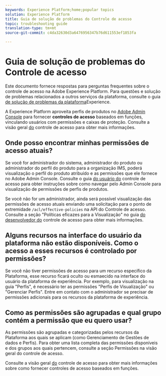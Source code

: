 ```yaml
---
keywords: Experience Platform;home;popular topics
solution: Experience Platform
title: Guia de solução de problemas do Controle de acesso
topic: troubleshooting guide
translation-type: tm+mt
source-git-commit: c4da32630d3a6476956347b76d611553ef1853fa

---
```



# Guia de solução de problemas do Controle de acesso

Este documento fornece respostas para perguntas frequentes sobre o controle de acesso na Adobe Experience Platform. Para questões e solução de problemas relacionados a outros serviços da plataforma, consulte o guia [de solução de problemas da plataforma](../landing/troubleshooting.md)Experience.

A Experience Platform aproveita perfis de produtos no [Adobe Admin Console](http://adminconsole.adobe.com) para fornecer **controles de acesso** baseados em funções, vinculando usuários com permissões e caixas de proteção.  Consulte a visão geral [do](home.md) controle de acesso para obter mais informações.

## Onde posso encontrar minhas permissões de acesso atuais?

Se você for administrador do sistema, administrador do produto ou administrador do perfil do produto para a organização IMS, poderá visualização o perfil do produto atribuído e as permissões que ele fornece no Adobe Admin Console. Consulte o guia [do usuário do](./ui/overview.md) controle de acesso para obter instruções sobre como navegar pelo Admin Console para visualização de permissões de perfis de produtos.

Se você não for um administrador, ainda será possível visualização das permissões de acesso atuais enviando uma solicitação para o ponto de extremidade `/acl/effective-policies` na API do Controle de acesso. Consulte a seção &quot;Políticas eficazes para a Visualização&quot; no guia [do desenvolvedor do](./api/effective-policies.md) controle de acesso para obter mais informações.

## Alguns recursos na interface do usuário da plataforma não estão disponíveis. Como o acesso a esses recursos é controlado por permissões?

Se você não tiver permissões de acesso para um recurso específico da Plataforma, esse recurso ficará oculto ou esmaecido na interface do usuário da plataforma de experiência. Por exemplo, para visualização na guia &quot;Perfis&quot;, é necessário ter as permissões &quot;Perfis de Visualização&quot; ou &quot;Gerenciar Perfis&quot;. Entre em contato com o administrador se precisar de permissões adicionais para os recursos da plataforma de experiência.

## Como as permissões são agrupadas e qual grupo contém a permissão que eu quero usar?

As permissões são agrupadas e categorizadas pelos recursos da Plataforma aos quais se aplicam (como Gerenciamento de Gestões de dados e Perfis). Para obter uma lista completa das permissões disponíveis e dos grupos aos quais pertencem, consulte a seção [](home.md#permissions) Permissões na visão geral do controle de acesso.

Consulte a visão geral [do](home.md) controle de acesso para obter mais informações sobre como fornecer controles de acesso baseados em funções.